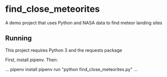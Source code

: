 # find_close_meteorites
A demo project that uses Python and NASA data to find meteor landing sites

## Running

This project requires Python 3 and the requests package

First, install pipenv. Then:

...
pipenv install
pipenv run "python find_close_meteorites.py"
...
